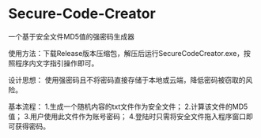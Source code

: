 # Secure-Code-Creator
一个基于安全文件MD5值的强密码生成器

使用方法：下载Release版本压缩包，解压后运行SecureCodeCreator.exe，按照程序内文字指引操作即可。

设计思想：
使用强密码且不将密码直接存储于本地或云端，降低密码被窃取的风险。

基本流程：
  1.生成一个随机内容的txt文件作为安全文件；
  2.计算该文件的MD5值；
  3.用户使用此文件作为账号密码；
  4.登陆时只需将安全文件拖入程序窗口即可获得密码。
  
